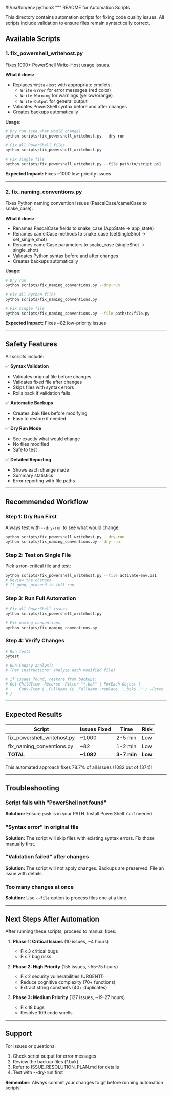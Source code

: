 #!/usr/bin/env python3
"""
README for Automation Scripts

This directory contains automation scripts for fixing code quality issues.
All scripts include validation to ensure files remain syntactically correct.

## Available Scripts

### 1. fix_powershell_writehost.py

Fixes 1000+ PowerShell Write-Host usage issues.

**What it does:**

- Replaces `Write-Host` with appropriate cmdlets:
  - `Write-Error` for error messages (red color)
  - `Write-Warning` for warnings (yellow/orange)
  - `Write-Output` for general output
- Validates PowerShell syntax before and after changes
- Creates backups automatically

**Usage:**

```powershell
# Dry run (see what would change)
python scripts/fix_powershell_writehost.py --dry-run

# Fix all PowerShell files
python scripts/fix_powershell_writehost.py

# Fix single file
python scripts/fix_powershell_writehost.py --file path/to/script.ps1
```

**Expected Impact:** Fixes ~1000 low-priority issues

---

### 2. fix_naming_conventions.py

Fixes Python naming convention issues (PascalCase/camelCase to snake_case).

**What it does:**

- Renames PascalCase fields to snake_case (AppState → app_state)
- Renames camelCase methods to snake_case (setSingleShot → set_single_shot)
- Renames camelCase parameters to snake_case (singleShot → single_shot)
- Validates Python syntax before and after changes
- Creates backups automatically

**Usage:**

```bash
# Dry run
python scripts/fix_naming_conventions.py --dry-run

# Fix all Python files
python scripts/fix_naming_conventions.py

# Fix single file
python scripts/fix_naming_conventions.py --file path/to/file.py
```

**Expected Impact:** Fixes ~82 low-priority issues

---

## Safety Features

All scripts include:

✅ **Syntax Validation**

- Validates original file before changes
- Validates fixed file after changes
- Skips files with syntax errors
- Rolls back if validation fails

✅ **Automatic Backups**

- Creates .bak files before modifying
- Easy to restore if needed

✅ **Dry Run Mode**

- See exactly what would change
- No files modified
- Safe to test

✅ **Detailed Reporting**

- Shows each change made
- Summary statistics
- Error reporting with file paths

---

## Recommended Workflow

### Step 1: Dry Run First

Always test with `--dry-run` to see what would change:

```bash
python scripts/fix_powershell_writehost.py --dry-run
python scripts/fix_naming_conventions.py --dry-run
```

### Step 2: Test on Single File

Pick a non-critical file and test:

```bash
python scripts/fix_powershell_writehost.py --file activate-env.ps1
# Review the changes
# If good, proceed to full run
```

### Step 3: Run Full Automation

```bash
# Fix all PowerShell issues
python scripts/fix_powershell_writehost.py

# Fix naming conventions
python scripts/fix_naming_conventions.py
```

### Step 4: Verify Changes

```bash
# Run tests
pytest

# Run Codacy analysis
# (Per instructions: analyze each modified file)

# If issues found, restore from backups:
# Get-ChildItem -Recurse -Filter "*.bak" | ForEach-Object {
#     Copy-Item $_.FullName ($_.FullName -replace '\.bak$','') -Force
# }
```

---

## Expected Results

| Script                      | Issues Fixed | Time        | Risk    |
| --------------------------- | ------------ | ----------- | ------- |
| fix_powershell_writehost.py | ~1000        | 2-5 min     | Low     |
| fix_naming_conventions.py   | ~82          | 1-2 min     | Low     |
| **TOTAL**                   | **~1082**    | **3-7 min** | **Low** |

This automated approach fixes 78.7% of all issues (1082 out of 1374)!

---

## Troubleshooting

### Script fails with "PowerShell not found"

**Solution:** Ensure `pwsh` is in your PATH. Install PowerShell 7+ if needed.

### "Syntax error" in original file

**Solution:** The script will skip files with existing syntax errors. Fix those manually first.

### "Validation failed" after changes

**Solution:** The script will not apply changes. Backups are preserved. File an issue with details.

### Too many changes at once

**Solution:** Use `--file` option to process files one at a time.

---

## Next Steps After Automation

After running these scripts, proceed to manual fixes:

1. **Phase 1: Critical Issues** (10 issues, ~4 hours)
   - Fix 3 critical bugs
   - Fix 7 bug risks

2. **Phase 2: High Priority** (155 issues, ~55-75 hours)
   - Fix 2 security vulnerabilities (URGENT!)
   - Reduce cognitive complexity (70+ functions)
   - Extract string constants (40+ duplicates)

3. **Phase 3: Medium Priority** (127 issues, ~19-27 hours)
   - Fix 18 bugs
   - Resolve 109 code smells

---

## Support

For issues or questions:

1. Check script output for error messages
2. Review the backup files (\*.bak)
3. Refer to ISSUE_RESOLUTION_PLAN.md for details
4. Test with --dry-run first

**Remember:** Always commit your changes to git before running automation scripts!
